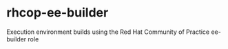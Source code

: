 # rhcop-ee-builder
Execution environment builds using the Red Hat Community of Practice ee-builder role
